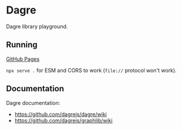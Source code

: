 # Dagre

Dagre library playground.

## Running

[GitHub Pages](https://tomashubelbauer.github.io/dagre)

`npx serve .` for ESM and CORS to work (`file://` protocol won't work).

## Documentation

Dagre documentation:

- https://github.com/dagrejs/dagre/wiki
- https://github.com/dagrejs/graphlib/wiki
